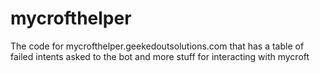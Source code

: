 # mycrofthelper
The code for mycrofthelper.geekedoutsolutions.com that has a table of failed intents asked to the bot and more stuff for interacting with mycroft
